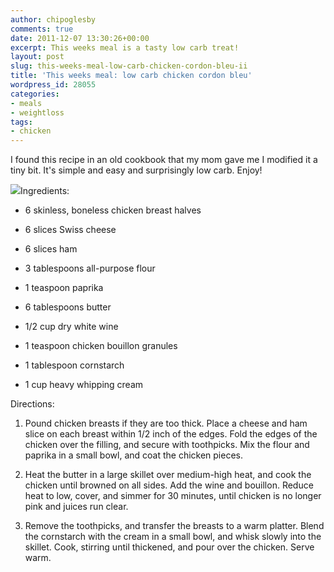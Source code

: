 ```yaml
---
author: chipoglesby
comments: true
date: 2011-12-07 13:30:26+00:00
excerpt: This weeks meal is a tasty low carb treat!
layout: post
slug: this-weeks-meal-low-carb-chicken-cordon-bleu-ii
title: 'This weeks meal: low carb chicken cordon bleu'
wordpress_id: 28055
categories:
- meals
- weightloss
tags:
- chicken
---
```


I found this recipe in an old cookbook that my mom gave me I modified it a tiny bit. It's simple and easy and surprisingly low carb. Enjoy!

[![](https://storage.googleapis.com/www.chipoglesby.com/MP7028-300x300.jpg)](https://storage.googleapis.com/www.chipoglesby.com/MP7028.jpg)Ingredients:



	
  * 6 skinless, boneless chicken breast halves

	
  * 6 slices Swiss cheese

	
  * 6 slices ham

	
  * 3 tablespoons all-purpose flour

	
  * 1 teaspoon paprika

	
  * 6 tablespoons butter

	
  * 1/2 cup dry white wine

	
  * 1 teaspoon chicken bouillon granules

	
  * 1 tablespoon cornstarch

	
  * 1 cup heavy whipping cream




Directions:











	
  1. Pound chicken breasts if they are too thick. Place a cheese and ham slice on each breast within 1/2 inch of the edges. Fold the edges of the chicken over the filling, and secure with toothpicks. Mix the flour and paprika in a small bowl, and coat the chicken pieces.

	
  2. Heat the butter in a large skillet over medium-high heat, and cook the chicken until browned on all sides. Add the wine and bouillon. Reduce heat to low, cover, and simmer for 30 minutes, until chicken is no longer pink and juices run clear.

	
  3. Remove the toothpicks, and transfer the breasts to a warm platter. Blend the cornstarch with the cream in a small bowl, and whisk slowly into the skillet. Cook, stirring until thickened, and pour over the chicken. Serve warm.















